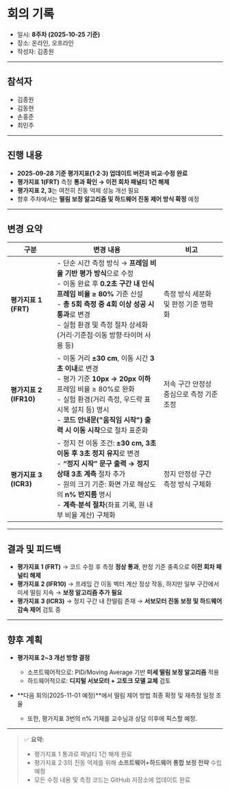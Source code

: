 # 회의 기록

* 일시: **8주차 (2025-10-25 기준)**
* 장소: 온라인, 오프라인
* 작성자: 김종원

---

## 참석자

* 김종원
* 김동현
* 손홍준
* 최민주

---

## 진행 내용

* **2025-09-28 기준 평가지표(1·2·3) 업데이트 버전과 비교·수정 완료**
* **평가지표 1(FRT)** 측정 **통과 확인 → 이전 회차 패널티 1건 해제**
* **평가지표 2, 3**는 여전히 진동 억제 성능 개선 필요
* 향후 주차에서는 **떨림 보정 알고리즘 및 하드웨어 진동 제어 방식 확정** 예정

---

## 변경 요약

| 구분                 | 변경 내용                                                                                                                                                                                | 비고                      |
| ------------------ | ------------------------------------------------------------------------------------------------------------------------------------------------------------------------------------ | ----------------------- |
| **평가지표 1 (FRT)**   | - 단순 시간 측정 방식 → **프레임 비율 기반 평가 방식**으로 수정  <br> - 이동 완료 후 **0.2초 구간 내 인식 프레임 비율 ≥ 80%** 기준 신설 <br> - **총 5회 측정 중 4회 이상 성공 시 통과**로 변경 <br> - 실험 환경 및 측정 절차 상세화 (거리·기준점·이동 방향·타이머 사용 등) | 측정 방식 세분화 및 판정 기준 명확화   |
| **평가지표 2 (IFR10)** | - 이동 거리 **±30 cm**, 이동 시간 **3초 이내**로 변경  <br> - 평가 기준 **10px → 20px 이하** 프레임 비율 ≥ 80%로 완화 <br> - 실험 환경(거리 측정, 우드락 표시목 설치 등) 명시 <br> - **코드 안내문("움직임 시작") 출력 시 이동 시작**으로 절차 표준화       | 저속 구간 안정성 중심으로 측정 기준 조정 |
| **평가지표 3 (ICR3)**  | - 정지 전 이동 조건: **±30 cm, 3초 이동 후 3초 정지 유지**로 변경 <br> - **“정지 시작” 문구 출력 → 정지 상태 3초 계측** 절차 추가 <br> - 원의 크기 기준: 화면 가로 해상도의 **n% 반지름** 명시 <br> - **계측·분석 절차**(좌표 기록, 원 내부 비율 계산) 구체화     | 정지 안정성 구간 측정 방식 구체화     |

---

## 결과 및 피드백

* **평가지표 1 (FRT)**
  → 코드 수정 후 측정 **정상 통과**, 판정 기준 충족으로 **이전 회차 패널티 해제**
* **평가지표 2 (IFR10)**
  → 프레임 간 이동 벡터 계산 정상 작동,
  하지만 일부 구간에서 미세 떨림 지속 → **보정 알고리즘 추가 필요**
* **평가지표 3 (ICR3)**
  → 정지 구간 내 잔떨림 존재 → **서보모터 진동 보정 및 하드웨어 감속 제어** 검토 중

---

## 향후 계획

* **평가지표 2~3 개선 방향 결정**

  * 소프트웨어적으로: PID/Moving Average 기반 **미세 떨림 보정 알고리즘** 적용
  * 하드웨어적으로: **디지털 서보모터 + 고토크 모델 교체** 검토
* **다음 회의(2025-11-01 예정)**에서 떨림 제어 방법 최종 확정 및 재측정 일정 조율
  * 또한, 평가지표 3번의 n% 기재를 교수님과 상담 이후에 픽스할 예정.
---

> ✅ **요약:**
>
> * 평가지표 1 통과로 패널티 1건 해제 완료
> * 평가지표 2·3의 진동 억제를 위해 **소프트웨어+하드웨어 통합 보정 전략** 수립 예정
> * 모든 수정 내용 및 측정 코드는 GitHub 저장소에 업데이트 완료 
